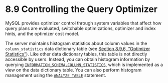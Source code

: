 # 8.9 Controlling the Query Optimizer

MySQL provides optimizer control through system variables that affect how query plans are evaluated, switchable optimizations, optimizer and index hints, and the optimizer cost model.

The server maintains histogram statistics about column values in the `column_statistics` data dictionary table (see [Section 8.9.6, “Optimizer Statistics”](optimizer-statistics.html)). Like other data dictionary tables, this table is not directly accessible by users. Instead, you can obtain histogram information by querying [`INFORMATION_SCHEMA.COLUMN_STATISTICS`](information-schema-column-statistics-table.html), which is implemented as a view on the data dictionary table. You can also perform histogram management using the [`ANALYZE TABLE`](analyze-table.html) statement.